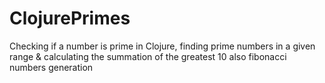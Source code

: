 # ClojurePrimes
Checking if a number is prime in Clojure, finding prime numbers in a given range &amp; calculating the summation of the greatest 10
also fibonacci numbers generation 
